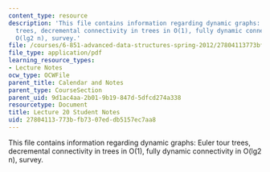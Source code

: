 ```yaml
---
content_type: resource
description: 'This file contains information regarding dynamic graphs: Euler tour
  trees, decremental connectivity in trees in O(1), fully dynamic connectivity in
  O(lg2 n), survey.'
file: /courses/6-851-advanced-data-structures-spring-2012/27804113773bfb7307eddb5157ec7aa8_MIT6_851S12_L20.pdf
file_type: application/pdf
learning_resource_types:
- Lecture Notes
ocw_type: OCWFile
parent_title: Calendar and Notes
parent_type: CourseSection
parent_uid: 9d1ac4aa-2b01-9b19-847d-5dfcd274a338
resourcetype: Document
title: Lecture 20 Student Notes
uid: 27804113-773b-fb73-07ed-db5157ec7aa8
---
```

This file contains information regarding dynamic graphs: Euler tour trees, decremental connectivity in trees in O(1), fully dynamic connectivity in O(lg2 n), survey.

